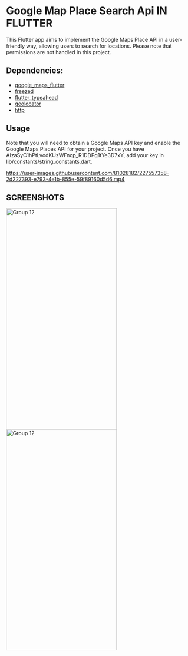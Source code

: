 # Google Map Place Search Api IN FLUTTER
This Flutter app aims to implement the Google Maps Place API in a user-friendly way, allowing users to search for locations.
Please note that permissions are not handled in this project.

## Dependencies:
- [google_maps_flutter](https://pub.dev/packages/google_maps_flutter)
- [freezed](https://pub.dev/packages/freezed)
- [flutter_typeahead](https://pub.dev/packages/flutter_typeahead)
- [geolocator](https://pub.dev/packages/geolocator)
- [http](https://pub.dev/packages/http)

## Usage
Note that you will need to obtain a Google Maps API key and enable the Google Maps Places API for your project.
Once you have AIzaSyC1hPtLvodKUzWFncp_R1DDPg1tYe3D7xY, add your key in lib/constants/string_constants.dart.



https://user-images.githubusercontent.com/81028182/227557358-2d227393-e793-4e1b-855e-59f89160d5d6.mp4


## SCREENSHOTS
<img width="300" height="600" alt="Group 12" src="https://user-images.githubusercontent.com/81028182/227563203-cea68b59-3940-4db4-96ac-7a409f091bd1.png">
<img width="300" height="600" alt="Group 12" src="https://user-images.githubusercontent.com/81028182/227560825-e4fed712-c8f4-4b6e-aa9f-8edece7faa67.png">
